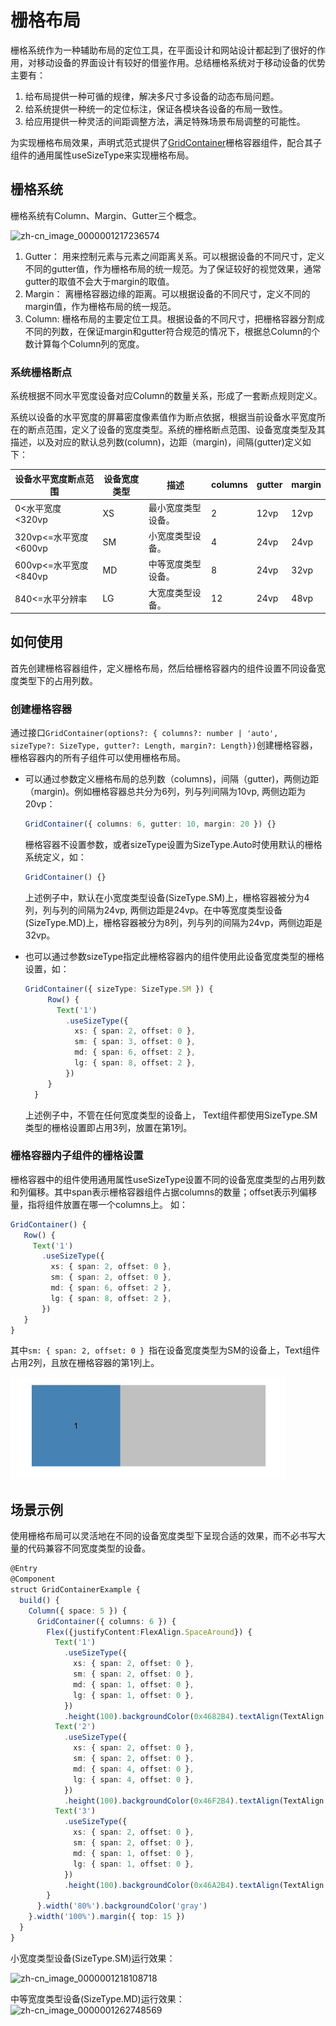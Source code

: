 # 栅格布局


栅格系统作为一种辅助布局的定位工具，在平面设计和网站设计都起到了很好的作用，对移动设备的界面设计有较好的借鉴作用。总结栅格系统对于移动设备的优势主要有：


1. 给布局提供一种可循的规律，解决多尺寸多设备的动态布局问题。
2. 给系统提供一种统一的定位标注，保证各模块各设备的布局一致性。
3. 给应用提供一种灵活的间距调整方法，满足特殊场景布局调整的可能性。

为实现栅格布局效果，声明式范式提供了[GridContainer](../reference/arkui-ts/ts-container-gridcontainer.md)栅格容器组件，配合其子组件的通用属性useSizeType来实现栅格布局。

## 栅格系统

栅格系统有Column、Margin、Gutter三个概念。


![zh-cn_image_0000001217236574](figures/zh-cn_image_0000001217236574.png)


1. Gutter：
   用来控制元素与元素之间距离关系。可以根据设备的不同尺寸，定义不同的gutter值，作为栅格布局的统一规范。为了保证较好的视觉效果，通常gutter的取值不会大于margin的取值。
2. Margin：
   离栅格容器边缘的距离。可以根据设备的不同尺寸，定义不同的margin值，作为栅格布局的统一规范。
3. Column:
   栅格布局的主要定位工具。根据设备的不同尺寸，把栅格容器分割成不同的列数，在保证margin和gutter符合规范的情况下，根据总Column的个数计算每个Column列的宽度。


### 系统栅格断点

系统根据不同水平宽度设备对应Column的数量关系，形成了一套断点规则定义。

系统以设备的水平宽度的屏幕密度像素值作为断点依据，根据当前设备水平宽度所在的断点范围，定义了设备的宽度类型。系统的栅格断点范围、设备宽度类型及其描述，以及对应的默认总列数(column)，边距（margin)，间隔(gutter)定义如下：


| 设备水平宽度断点范围              | 设备宽度类型 | 描述        | columns | gutter | margin |
| ----------------------- | ------ | --------- | ------- | ------ | ------ |
| 0&lt;水平宽度&lt;320vp      | XS     | 最小宽度类型设备。 | 2       | 12vp   | 12vp   |
| 320vp&lt;=水平宽度&lt;600vp | SM     | 小宽度类型设备。  | 4       | 24vp   | 24vp   |
| 600vp&lt;=水平宽度&lt;840vp | MD     | 中等宽度类型设备。 | 8       | 24vp   | 32vp   |
| 840&lt;=水平分辨率           | LG     | 大宽度类型设备。  | 12      | 24vp   | 48vp   |

## 如何使用

首先创建栅格容器组件，定义栅格布局，然后给栅格容器内的组件设置不同设备宽度类型下的占用列数。

### 创建栅格容器

通过接口`GridContainer(options?: { columns?: number | 'auto', sizeType?: SizeType, gutter?: Length, margin?: Length})`创建栅格容器，栅格容器内的所有子组件可以使用栅格布局。

- 可以通过参数定义栅格布局的总列数（columns)，间隔（gutter)，两侧边距（margin)。例如栅格容器总共分为6列，列与列间隔为10vp, 两侧边距为20vp：

  ```ts
  GridContainer({ columns: 6, gutter: 10, margin: 20 }) {}
  ```

  栅格容器不设置参数，或者sizeType设置为SizeType.Auto时使用默认的栅格系统定义，如：

  ```ts
  GridContainer() {}
  ```

  上述例子中，默认在小宽度类型设备(SizeType.SM)上，栅格容器被分为4列，列与列的间隔为24vp, 两侧边距是24vp。在中等宽度类型设备(SizeType.MD)上，栅格容器被分为8列，列与列的间隔为24vp，两侧边距是32vp。

- 也可以通过参数sizeType指定此栅格容器内的组件使用此设备宽度类型的栅格设置，如：

  ```ts
  GridContainer({ sizeType: SizeType.SM }) {
       Row() {
         Text('1')
           .useSizeType({
             xs: { span: 2, offset: 0 },
             sm: { span: 3, offset: 0 },
             md: { span: 6, offset: 2 },
             lg: { span: 8, offset: 2 },
           })
       }
    }
  ```

  上述例子中，不管在任何宽度类型的设备上， Text组件都使用SizeType.SM类型的栅格设置即占用3列，放置在第1列。

### 栅格容器内子组件的栅格设置

栅格容器中的组件使用通用属性useSizeType设置不同的设备宽度类型的占用列数和列偏移。其中span表示栅格容器组件占据columns的数量；offset表示列偏移量，指将组件放置在哪一个columns上。 如：

```ts
GridContainer() {
   Row() {
     Text('1')
       .useSizeType({
         xs: { span: 2, offset: 0 },
         sm: { span: 2, offset: 0 },
         md: { span: 6, offset: 2 },
         lg: { span: 8, offset: 2 },
       })
   }
}
```
其中`sm: { span: 2, offset: 0 } `指在设备宽度类型为SM的设备上，Text组件占用2列，且放在栅格容器的第1列上。

![zh-cn_image_0000001218108718](figures/zh-cn_image_0000001218108719.png)

## 场景示例

使用栅格布局可以灵活地在不同的设备宽度类型下呈现合适的效果，而不必书写大量的代码兼容不同宽度类型的设备。  

```ts
@Entry
@Component
struct GridContainerExample {
  build() {
    Column({ space: 5 }) {
      GridContainer({ columns: 6 }) {
        Flex({justifyContent:FlexAlign.SpaceAround}) {
          Text('1')
            .useSizeType({
              xs: { span: 2, offset: 0 },
              sm: { span: 2, offset: 0 },
              md: { span: 1, offset: 0 },
              lg: { span: 1, offset: 0 },
            })
            .height(100).backgroundColor(0x4682B4).textAlign(TextAlign.Center)
          Text('2')
            .useSizeType({
              xs: { span: 2, offset: 0 },
              sm: { span: 2, offset: 0 },
              md: { span: 4, offset: 0 },
              lg: { span: 4, offset: 0 },
            })
            .height(100).backgroundColor(0x46F2B4).textAlign(TextAlign.Center)
          Text('3')   
            .useSizeType({
              xs: { span: 2, offset: 0 },
              sm: { span: 2, offset: 0 },
              md: { span: 1, offset: 0 },
              lg: { span: 1, offset: 0 },
            })
            .height(100).backgroundColor(0x46A2B4).textAlign(TextAlign.Center)
        }
      }.width('80%').backgroundColor('gray')
    }.width('100%').margin({ top: 15 })
  }
}
```



小宽度类型设备(SizeType.SM)运行效果：

![zh-cn_image_0000001218108718](figures/zh-cn_image_0000001218108718.png)

中等宽度类型设备(SizeType.MD)运行效果：
![zh-cn_image_0000001262748569](figures/zh-cn_image_0000001262748569.png)
